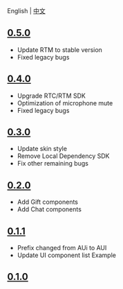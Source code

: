 
English | [中文](CHANGELOG.zh.md)

## [0.5.0](https://github.com/AgoraIO-Community/AUIKaraoke/releases/tag/0.5.0)
- Update RTM to stable version
- Fixed legacy bugs

## [0.4.0](https://github.com/AgoraIO-Community/AUIKaraoke/releases/tag/0.4.0)
- Upgrade RTC/RTM SDK
- Optimization of microphone mute
- Fixed legacy bugs

## [0.3.0](https://github.com/AgoraIO-Community/AUIKaraoke/releases/tag/0.3.0)
- Update skin style
- Remove Local Dependency SDK
- Fix other remaining bugs

## [0.2.0](https://github.com/AgoraIO-Community/AUIKaraoke/releases/tag/0.2.0)
- Add Gift components
- Add Chat components

## [0.1.1](https://github.com/AgoraIO-Community/AUIKaraoke/releases/tag/0.1.1)
- Prefix changed from AUi to AUI
- Update UI component list Example


## [0.1.0](https://github.com/AgoraIO-Community/AUIKaraoke/releases/tag/0.1.0)


